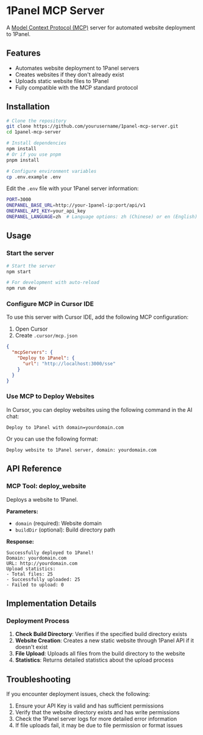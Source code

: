 # 1Panel MCP Server

A [Model Context Protocol (MCP)](https://modelcontextprotocol.io/) server for automated website deployment to 1Panel.

## Features

- Automates website deployment to 1Panel servers
- Creates websites if they don't already exist
- Uploads static website files to 1Panel
- Fully compatible with the MCP standard protocol

## Installation

```bash
# Clone the repository
git clone https://github.com/yourusername/1panel-mcp-server.git
cd 1panel-mcp-server

# Install dependencies
npm install
# Or if you use pnpm
pnpm install

# Configure environment variables
cp .env.example .env
```

Edit the `.env` file with your 1Panel server information:

```bash
PORT=3000
ONEPANEL_BASE_URL=http://your-1panel-ip:port/api/v1
ONEPANEL_API_KEY=your_api_key
ONEPANEL_LANGUAGE=zh  # Language options: zh (Chinese) or en (English)
```

## Usage

### Start the server

```bash
# Start the server
npm start

# For development with auto-reload
npm run dev
```

### Configure MCP in Cursor IDE

To use this server with Cursor IDE, add the following MCP configuration:

1. Open Cursor
2. Create `.cursor/mcp.json`

```json
{
  "mcpServers": {
    "Deploy to 1Panel": {
      "url": "http://localhost:3000/sse"
    }
  }
}
```

### Use MCP to Deploy Websites

In Cursor, you can deploy websites using the following command in the AI chat:

```plaintext
Deploy to 1Panel with domain=yourdomain.com
```

Or you can use the following format:

```plaintext
Deploy website to 1Panel server, domain: yourdomain.com
```

## API Reference

### MCP Tool: deploy_website

Deploys a website to 1Panel.

**Parameters:**

- `domain` (required): Website domain
- `buildDir` (optional): Build directory path

**Response:**

```plaintext
Successfully deployed to 1Panel!
Domain: yourdomain.com
URL: http://yourdomain.com
Upload statistics:
- Total files: 25
- Successfully uploaded: 25
- Failed to upload: 0
```

## Implementation Details

### Deployment Process

1. **Check Build Directory**: Verifies if the specified build directory exists
2. **Website Creation**: Creates a new static website through 1Panel API if it doesn't exist
3. **File Upload**: Uploads all files from the build directory to the website
4. **Statistics**: Returns detailed statistics about the upload process

## Troubleshooting

If you encounter deployment issues, check the following:

1. Ensure your API Key is valid and has sufficient permissions
2. Verify that the website directory exists and has write permissions
3. Check the 1Panel server logs for more detailed error information
4. If file uploads fail, it may be due to file permission or format issues
